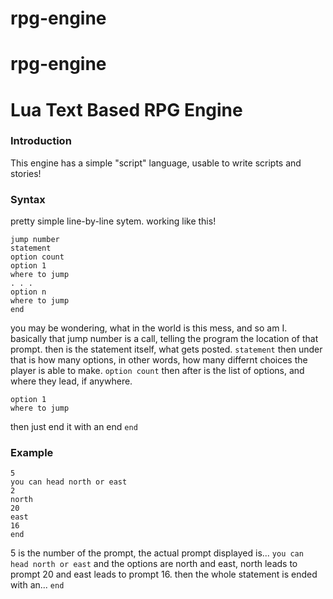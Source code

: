 # rpg-engine
# rpg-engine
# Lua Text Based RPG Engine
### Introduction
This engine has a simple "script" language, usable to write scripts and stories!
### Syntax
pretty simple line-by-line sytem.
working like this!
```
jump number
statement
option count
option 1
where to jump
. . .
option n
where to jump
end
```
you may be wondering, what in the world is this mess, and so am I.
basically that jump number is a call, telling the program the location of that prompt.
then is the statement itself, what gets posted.
`statement`
then under that is how many options, in other words, how many differnt choices the player is able to make.
`option count`
then after is the list of options, and where they lead, if anywhere.
```
option 1
where to jump
```
then just end it with an end
`end`
### Example
```
5
you can head north or east
2
north
20
east
16
end
```
5 is the number of the prompt, the actual prompt displayed is... 
`you can head north or east`
and the options are north and east, north leads to prompt 20 and east leads to prompt 16.
then the whole statement is ended with an...
`end`



